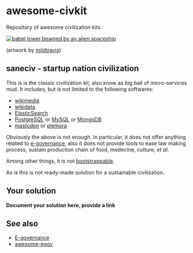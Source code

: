 # awesome-civkit

Repository of awesome civilization kits.

[![babel tower beamed by an alien
spaceship](https://cdn.dribbble.com/users/2441249/screenshots/4890251/babeldrbl.jpg)](https://dribbble.com/shots/4890251-Babel)

(artwork by [mildtravis](https://dribbble.com/mildtravis))

## saneciv - startup nation civilization

This is is the classic civilization kit, also know as big ball of
micro-services mud.  It includes, but is not limited to the following
softwares:

- [wikimedia](https://github.com/wikimedia)
- [wikidata](https://github.com/Wikidata)
- [ElasticSearch](https://github.com/elastic/elasticsearch)
- [PostgreSQL](https://github.com/postgres/postgres) or [MySQL](https://github.com/mysql) or [MongoDB](https://github.com/mongodb/mongo)
- [mastodon](https://github.com/tootsuite/mastodon/) or [plemora](https://pleroma.social/)

Obviously the above is not enough.  In particular, it does not offer
anything related to
[e-governance](https://en.wikipedia.org/wiki/E-governance), also it
does not provide tools to ease law making process, sustain production
chain of food, medecine, culture, *et al*.

Among other things, it is not [bootstrappable](http://bootstrappable.org/).

As is this is not ready-made solution for a sustainable civilization.

## Your solution

**Document your solution here, provide a link**

## See also

- [E-governance](https://en.wikipedia.org/wiki/E-governance)
- [awesome-egov](https://github.com/NajiElKotob/Awesome-eGov)
